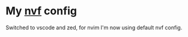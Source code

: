 # My [nvf](https://github.com/NotAShelf/nvf) config

Switched to vscode and zed, for nvim I'm now using default nvf config.
